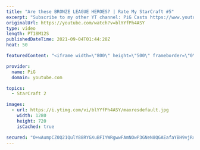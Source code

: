 ```yaml
---
title: "Are these BRONZE LEAGUE HEROES? | Rate My StarCraft #5"
excerpt: "Subscribe to my other YT channel: PiG Casts https://www.youtube.com/channel/UC0gYU3XhbUOzZJS1mGvzpZw 🔥 Submit your RATE MY STARCRAFT replays! Like Gordon Ramsay judges people's dishes, PiG will rate your awesome StarCraft plays. Send in your replay to RateMyStarCraft@gmail.com PLUS why you think it"
originalUrl: https://youtube.com/watch?v=blYYfPh4ASY
type: video
length: PT18M12S
publishedDateTime: 2021-09-04T01:44:28Z
heat: 50

featuredContent: "<iframe width=\"800\" height=\"500\" frameborder=\"0\" src=\"https://www.youtube.com/embed/blYYfPh4ASY\" allow=\"accelerometer; autoplay; encrypted-media; gyroscope; picture-in-picture\" allowfullscreen></iframe>"

provider:
  name: PiG
  domain: youtube.com

topics:
  - StarCraft 2

images:
  - url: https://i.ytimg.com/vi/blYYfPh4ASY/maxresdefault.jpg
    width: 1280
    height: 720
    isCached: true

secured: "O+wAumpCZ0Q21QulY88RYGXuBFIYWRgwwFAmNOwP3GNeN8QGAEafaYBH9vjRrZtqCfB0ZZb89o78eLgStLr9VhmE/ATF73+1+fZFdMaxQpELZotkYkjdRW2Ctc9Ba2uNJk1W/QTulEHalHHcFTfGWWgf4NY74Id4yOV3vrt41yknBcmuDrjJNvRG40tYLqabIcE0pd5e0vcZpV/MA5jEitfYS92IX7WfYHNlGKkVqZeQATIL003hi89BFhEssd03utzjSWLMNZTJSHcai69PJtst6eVQS0MRozyzCaHe8Ka+To97hiuUXFNXRTGWp8L4uqD8367QEbhyvyhGFKUxXPEEUzqibFbAZAOb8kbgpEsaWhrn4FpWKKob/fRHxIWMs8EmJwPgT5Tn36QVvpYFuoogLNr6TsY8PSmidsjNxE0=;QuE2tOrAlVJ4BM26NBE8NQ=="
---
```


